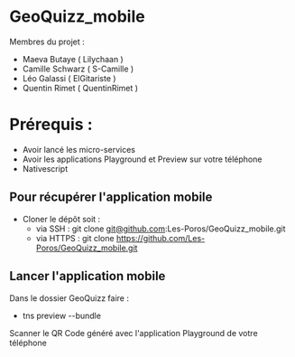 # GeoQuizz_mobile

Membres du projet :
- Maeva Butaye    ( Lilychaan )
- Camille Schwarz ( S-Camille )
- Léo Galassi     ( ElGitariste )
- Quentin Rimet   ( QuentinRimet )

# Prérequis :

* Avoir lancé les micro-services
* Avoir les applications Playground et Preview sur votre téléphone
* Nativescript

## Pour récupérer l'application mobile

* Cloner le dépôt soit :
    - via SSH : git clone git@github.com:Les-Poros/GeoQuizz_mobile.git
    - via HTTPS : git clone https://github.com/Les-Poros/GeoQuizz_mobile.git

## Lancer l'application mobile

Dans le dossier GeoQuizz faire : 
* tns preview --bundle

Scanner le QR Code généré avec l'application Playground de votre téléphone
